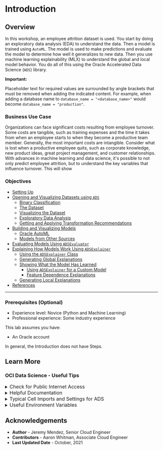 # Introduction

## Overview

In this workshop, an employee attrition dataset is used. You start by doing an exploratory data analysis (EDA) to understand the data. Then a model is trained using `AutoML`. The model is used to make predictions and evaluate the model to determine how well it generalizes to new data. Then you use machine learning explainability (MLX) to understand the global and local model behavior. You do all of this using the Oracle Accelerated Data Science (`ADS`) library.

**Important:**

Placeholder text for required values are surrounded by angle brackets that must be removed when adding the indicated content. For example, when adding a database name to `database_name = "<database_name>"` would become `database_name = "production"`. 

### **Business Use Case**

Organizations can face significant costs resulting from employee turnover. Some costs are tangible, such as training expenses and the time it takes from when an employee starts to when they become a productive team member. Generally, the most important costs are intangible. Consider what is lost when a productive employee quits, such as corporate knowledge, new product ideas, great project management, and customer relationships. With advances in machine learning and data science, it's possible to not only predict employee attrition, but to understand the key variables that influence turnover. This will show

### Objectives

- <a href='#setup'>Setting Up</a>
- <a href='#data'>Opening and Visualizing Datasets using `ADS`</a>
   - <a href='#binaryclassifition'>Binary Classification</a>
   - <a href='#data'>The Dataset</a>
   - <a href='#viz'>Visualizing the Dataset</a>
   - <a href='#eda'>Exploratory Data Analysis</a> 
   - <a href='#trans'>Getting and Applying Transformation Recommendations</a> 
- <a href='#model'>Building and Visualizing Models</a>
   - <a href='#automl'>Oracle AutoML</a>
   - <a href='#other_sources'>Models from Other Sources</a> 
- <a href='#eval'>Evaluating Models Using `ADSEvaluator`</a>
- <a href='#explainations'>Explaining How Models Work Using `ADSExplainer`</a>
   - <a href='#adsexplainer'>Using the `ADSExplainer` Class</a>
   - <a href='#global'>Generating Global Explanations</a>
   - <a href='#show'>Showing What the Model Has Learned</a>
        - <a href='#show'>Using `ADSExplainer` for a Custom Model</a>
        - <a href='#pdp'>Feature Dependence Explanations</a>   
   - <a href='#localexplanations'>Generating Local Explanations</a>
- <a href='#ref'>References</a>          
***

### Prerequisites (Optional)

* Experience level: Novice (Python and Machine Learning)
* Professional experience: Some industry experience

This lab assumes you have:
* An Oracle account

In general, the Introduction does not have Steps.

## Learn More

### OCI Data Science - Useful Tips
<details>
<summary><font size="3">Check for Public Internet Access</font></summary>

```python
import requests
response = requests.get("https://oracle.com")
assert response.status_code==200, "Internet connection failed"
```
</details>
<details>
<summary><font size="3">Helpful Documentation </font></summary>
<ul><li><a href="https://docs.cloud.oracle.com/en-us/iaas/data-science/using/data-science.htm">Data Science Service Documentation</a></li>
<li><a href="https://docs.cloud.oracle.com/iaas/tools/ads-sdk/latest/index.html">ADS documentation</a></li>
</ul>
</details>
<details>
<summary><font size="3">Typical Cell Imports and Settings for ADS</font></summary>

```python
%load_ext autoreload
%autoreload 2
%matplotlib inline

import warnings
warnings.filterwarnings('ignore')

import logging
logging.basicConfig(format='%(levelname)s:%(message)s', level=logging.ERROR)

import ads
from ads.dataset.factory import DatasetFactory
from ads.automl.provider import OracleAutoMLProvider
from ads.automl.driver import AutoML
from ads.evaluations.evaluator import ADSEvaluator
from ads.common.data import ADSData
from ads.explanations.explainer import ADSExplainer
from ads.explanations.mlx_global_explainer import MLXGlobalExplainer
from ads.explanations.mlx_local_explainer import MLXLocalExplainer
from ads.catalog.model import ModelCatalog
from ads.common.model_artifact import ModelArtifact
```
</details>
<details>
<summary><font size="3">Useful Environment Variables</font></summary>

```python
import os
print(os.environ["NB_SESSION_COMPARTMENT_OCID"])
print(os.environ["PROJECT_OCID"])
print(os.environ["USER_OCID"])
print(os.environ["TENANCY_OCID"])
print(os.environ["NB_REGION"])
```
</details>

## Acknowledgements
* **Author** - Jeremy Mendez, Senior Cloud Engineer
* **Contributors** - Aaron Whitman, Associate Cloud Engineer 
* **Last Updated Date** - October, 2021
